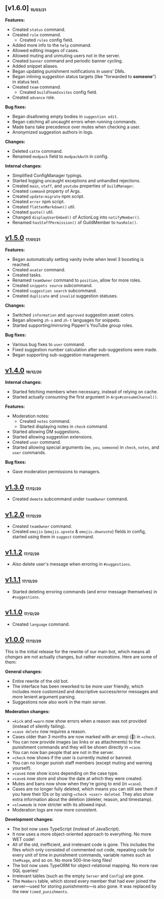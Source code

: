 ## [v1.6.0] <sub><sup><sub>15/03/21</sub></sup></sub>

**Features:**

-   Created `status` command.
-   Created `rule` command.
    -   Created `rules` config field.
-   Added more info to the `help` command.
-   Allowed editing images of cases.
-   Allowed muting and unmuting users not in the server.
-   Created `banner` command and periodic banner cycling.
-   Added snippet aliases.
-   Began updating punishment notifications in users' DMs.
-   Began inlining suggestion status targets (like "forwarded to **someone**") in status text.
-   Created `team` command.
    -   Created `buildTeamInvites` config field.
-   Created `advance` role.

**Bug fixes:**

-   Began disallowing empty bodies in `suggestion edit`.
-   Began catching all uncaught errors when running commands.
-   Made bans take precedence over mutes when checking a user.
-   Anonymized suggestion authors in logs.

**Changes:**

-   Deleted `catte` command.
-   Renamed `modpack` field to `modpackAuth` in config.

**Internal changes:**

-   Simplified ConfigManager typings.
-   Started logging uncaught exceptions and unhandled rejections.
-   Created `main`, `staff`, and `youtube` properties of `GuildManager`.
-   Created `command` property of Args.
-   Created `update:migrate` npm script.
-   Created `error` npm script.
-   Created `flattenMarkdown()` util.
-   Created `quote()` util.
-   Changed `displayUserEmbed()` of ActionLog into `notifyMember()`.
-   Renamed `hasStaffPermission()` of GuildMember to `hasRole()`.

## [v1.5.0] <sub><sup><sub>17/01/21</sub></sup></sub>

**Features:**

-   Began automatically setting vanity invite when level 3 boosting is reached.
-   Created `avatar` command.
-   Created tasks.
-   Renamed `teamOwner` command to `position`, allow for more roles.
-   Created `snippets source` subcommand.
-   Created `suggestion search` subcommand.
-   Created `duplicate` and `invalid` suggestion statuses.

**Changes:**

-   Switched `information` and `approved` suggestion asset colors.
-   Began allowing `zh-s` and `zh-t` languages for snippets.
-   Started supporting/mirroring Pippen's YouTube group roles.

**Bug fixes:**

-   Various bug fixes to `user` command.
-   Fixed suggestion number calculation after sub-suggestions were made.
-   Began supporting sub-suggestion management.

## [v1.4.0] <sub><sup><sub>19/12/20</sub></sup></sub>

**Internal changes:**

-   Started fetching members when necessary, instead of relying on cache.
-   Started actually consuming the first argument in `Args#consumeChannel()`.

**Features:**

-   Moderation notes:
    -   Created `notes` command.
    -   Started displaying notes in `check` command.
-   Started allowing DM suggestions.
-   Started allowing suggestion extensions.
-   Created `user` command.
-   Started allowing special arguments (`me`, `you`, `someone`) in `check`, `notes`, and `user` commands.

**Bug fixes:**

-   Gave moderation permissions to managers.

## [v1.3.0] <sub><sup><sub>17/12/20</sub></sup></sub>

-   Created `demote` subcommand under `teamOwner` command.

## [v1.2.0][] <sub><sup><sub>17/12/20</sub></sup></sub>

-   Created `teamOwner` command.
-   Created `emojis` (`emojis.upvote` & `emojis.downvote`) fields in config, started using them in `suggest` command.

## [v1.1.2][] <sub><sup><sub>17/12/20</sub></sup></sub>

-   Also delete user's message when erroring in `#suggestions`.

## [v1.1.1][] <sub><sup><sub>17/12/20</sub></sup></sub>

-   Started deleting erroring commands (and error message themselves) in `#suggestions`.

## [v1.1.0][] <sub><sup><sub>17/12/20</sub></sup></sub>

-   Created `language` command.

## [v1.0.0][] <sub><sup><sub>17/12/20</sub></sup></sub>

This is the initial release for the rewrite of our main bot, which means all _changes_ are not actually changes, but rather _recreations_. Here are some of them:

**General changes:**

-   Entire rewrite of the old bot.
-   The interface has been reworked to be more user friendly, which includes more customized and descriptive success/error messages and more lenient argument parsing.
-   Suggestions now also work in the main server.

**Moderation changes:**

-   `=kick` and `=warn` now show errors when a reason was not provided (instead of silently failing).
-   `=case delete` now requires a reason.
-   Cases older than 3 months are now marked with an emoji (📜) in `=check`.
-   You can now provide images (as links or as attachments) to the punishment commands and they will be shown directly in `=case`.
-   You can now ban people that are not in the server.
-   `=check` now shows if the user is currently muted or banned.
-   You can no longer punish staff members (except muting and warning yourself).
-   `=case`s now show icons depending on the case type.
-   `=case`s now store and show the date at which they were created.
-   Mutes and bans now show when they're going to end (in `=case`).
-   Cases are no longer fully deleted, which means you can still see them if you have their IDs or by using `=check <user> deleted`. They also show extra information about the deletion (deleter, reason, and timestamp).
-   `=slowmode` is now stricter with its allowed input.
-   Moderation logs are now more consistent.

**Development changes:**

-   The bot now uses TypeScript (instead of JavaScript).
-   It now uses a more object-oriented approach to everything. No more WET code!
-   All of the old, inefficient, and irrelevant code is gone. This includes the files which only consisted of commented out code, repeating code for every unit of time in punishment commands, variable names such as `theMsage`, and so on. No more 500-line-long files!
-   The bot now uses TypeORM for object-relational mapping. No more raw SQL queries!
-   Irrelevant tables (such as the empty `Server` and `Config`) are gone.
-   The `Members` table, which stored every member that had ever joined the server—used for storing punishments—is also gone. It was replaced by the new `timed_punishments`.

<!-- References -->

[v1.5.0]: https://github.com/cAttte/cop/releases/tag/v1.5.0
[v1.4.0]: https://github.com/cAttte/cop/releases/tag/v1.4.0
[v1.3.0]: https://github.com/cAttte/cop/releases/tag/v1.3.0
[v1.2.0]: https://github.com/cAttte/cop/releases/tag/v1.2.0
[v1.1.2]: https://github.com/cAttte/cop/releases/tag/v1.1.2
[v1.1.1]: https://github.com/cAttte/cop/releases/tag/v1.1.1
[v1.1.0]: https://github.com/cAttte/cop/releases/tag/v1.1.0
[v1.0.0]: https://github.com/cAttte/cop/releases/tag/v1.0.0
